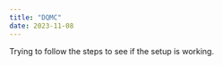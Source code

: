 ```yaml
---
title: "DQMC"
date: 2023-11-08
---
```


Trying to follow the steps to see if the setup is working.

